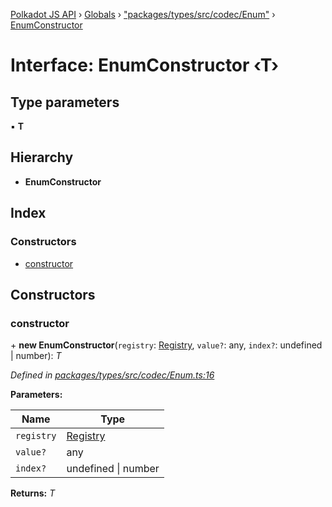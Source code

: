 [Polkadot JS API](../README.md) › [Globals](../globals.md) › ["packages/types/src/codec/Enum"](../modules/_packages_types_src_codec_enum_.md) › [EnumConstructor](_packages_types_src_codec_enum_.enumconstructor.md)

# Interface: EnumConstructor ‹**T**›

## Type parameters

▪ **T**

## Hierarchy

* **EnumConstructor**

## Index

### Constructors

* [constructor](_packages_types_src_codec_enum_.enumconstructor.md#constructor)

## Constructors

###  constructor

\+ **new EnumConstructor**(`registry`: [Registry](_packages_types_src_types_registry_.registry.md), `value?`: any, `index?`: undefined | number): *T*

*Defined in [packages/types/src/codec/Enum.ts:16](https://github.com/polkadot-js/api/blob/637069d723/packages/types/src/codec/Enum.ts#L16)*

**Parameters:**

Name | Type |
------ | ------ |
`registry` | [Registry](_packages_types_src_types_registry_.registry.md) |
`value?` | any |
`index?` | undefined &#124; number |

**Returns:** *T*
